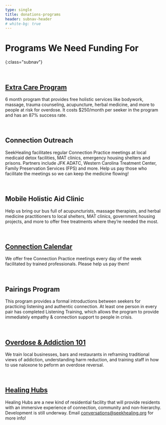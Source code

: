 ```yaml
---
type: single
title: donations-programs
header: subnav-header
# white-bg: true
---
```


# Programs We Need Funding For
{:class="subnav"}

<br>

## [Extra Care Program](/extra-care-program)

6 month program that provides free holistic services like bodywork, massage, trauma counseling, acupuncture, herbal medicine, and more to people at risk for overdose. It costs $250/month per seeker in the program and has an 87% success rate.

<br>

## Connection Outreach

SeekHealing facilitates regular Connection Practice meetings at local medicaid detox facilities, MAT clinics, emergency housing shelters and prisons. Partners include JFK ADATC, Western Carolina Treatment Center, Family Preservation Services (FPS) and more. Help us pay those who facilitate the meetings so we can keep the medicine flowing!

<br>

## Mobile Holistic Aid Clinic

Help us bring our bus full of acupuncturists, massage therapists, and herbal medicine practitioners to local shelters, MAT clinics, government housing projects, and more to offer free treatments where they’re needed the most.

<br>

## [Connection Calendar](/calendar)

We offer free Connection Practice meetings every day of the week facilitated by trained professionals. Please help us pay them!

<br>

## Pairings Program

This program provides a formal introductions between seekers for practicing listening and authentic connection. At least one person in every pair has completed Listening Training, which allows the program to provide immediately empathy & connection support to people in crisis.

<br>

## [Overdose & Addiction 101](/oa101)

We train local businesses, bars and restaurants in reframing traditional views of addiction, understanding harm reduction, and training staff in how to use naloxone to peform an overdose reversal.

<br>

## [Healing Hubs](/healing-hubs)

Healing Hubs are a new kind of residential facility that will provide residents with an immersive experience of connection, community and non-hierarchy. Development is still underway. Email [conversations@seekhealing.org](mailto:conversations@seekhealing.org) for more info!
